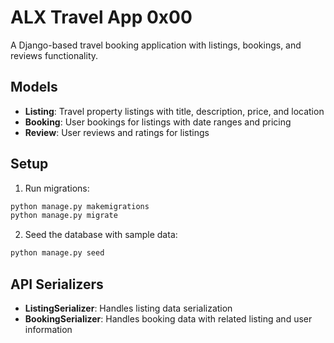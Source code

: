 # ALX Travel App 0x00

A Django-based travel booking application with listings, bookings, and reviews functionality.

## Models

- **Listing**: Travel property listings with title, description, price, and location
- **Booking**: User bookings for listings with date ranges and pricing
- **Review**: User reviews and ratings for listings

## Setup

1. Run migrations:
```bash
python manage.py makemigrations
python manage.py migrate
```

2. Seed the database with sample data:
```bash
python manage.py seed
```

## API Serializers

- **ListingSerializer**: Handles listing data serialization
- **BookingSerializer**: Handles booking data with related listing and user information
